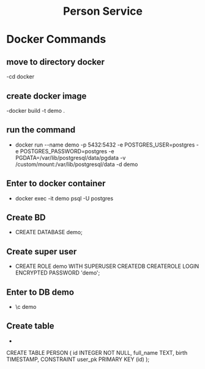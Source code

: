 <h1 align="center">Person Service</h1>

# Docker Commands

## move to directory docker
-cd docker

## create docker image
-docker build -t demo .

## run the command
- docker run --name demo  -p 5432:5432 -e POSTGRES_USER=postgres -e POSTGRES_PASSWORD=postgres -e PGDATA=/var/lib/postgresql/data/pgdata  -v /custom/mount:/var/lib/postgresql/data -d demo

## Enter to docker container
- docker exec -it demo psql -U postgres

## Create BD
- CREATE DATABASE demo;

## Create super user
- CREATE ROLE demo WITH SUPERUSER CREATEDB CREATEROLE LOGIN ENCRYPTED PASSWORD 'demo';

## Enter to DB demo
- \c demo

## Create table
-
CREATE TABLE PERSON
(
    id        INTEGER NOT NULL,
    full_name  TEXT,
    birth     TIMESTAMP,
    CONSTRAINT user_pk PRIMARY KEY (id)
);

